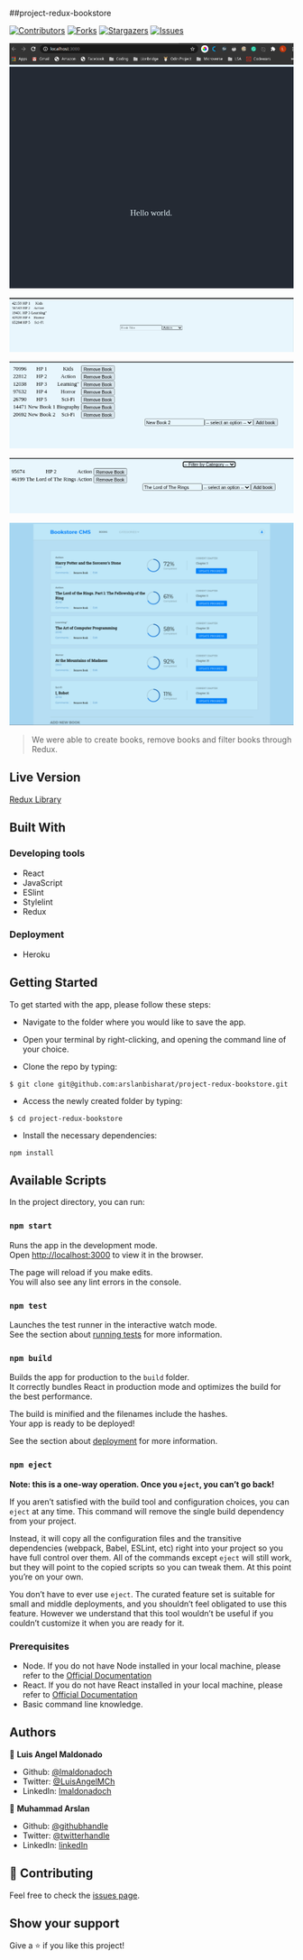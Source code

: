 ##project-redux-bookstore
 
[![Contributors][contributors-shield]][contributors-url]
[![Forks][forks-shield]][forks-url]
[![Stargazers][stars-shield]][stars-url]
[![Issues][issues-shield]][issues-url]


![screenshot1](./src/assets/screenshot01.png)

![screenshot2](./src/assets/screenshot02.png)

![screenshot2](./src/assets/screenshot03.png)

![screenshot2](./src/assets/screenshot04.png)

![screenshot2](./src/assets/screenshot05.png)

> We were able to create books, remove books and filter books through Redux.


## Live Version

[Redux Library](https://redux-library.herokuapp.com/)

## Built With

### Developing tools

- React
- JavaScript
- ESlint
- Stylelint
- Redux

### Deployment

- Heroku

## Getting Started

To get started with the app, please follow these steps:

- Navigate to the folder where you would like to save the app.

- Open your terminal by right-clicking, and opening the command line of your choice.

- Clone the repo by typing:

```
$ git clone git@github.com:arslanbisharat/project-redux-bookstore.git
```

- Access the newly created folder by typing:

```
$ cd project-redux-bookstore
```

- Install the necessary dependencies:

```
npm install
```

## Available Scripts

In the project directory, you can run:

### `npm start`

Runs the app in the development mode.<br />
Open [http://localhost:3000](http://localhost:3000) to view it in the browser.

The page will reload if you make edits.<br />
You will also see any lint errors in the console.

### `npm test`

Launches the test runner in the interactive watch mode.<br />
See the section about [running tests](https://facebook.github.io/create-react-app/docs/running-tests) for more information.

### `npm build`

Builds the app for production to the `build` folder.<br />
It correctly bundles React in production mode and optimizes the build for the best performance.

The build is minified and the filenames include the hashes.<br />
Your app is ready to be deployed!

See the section about [deployment](https://facebook.github.io/create-react-app/docs/deployment) for more information.

### `npm eject`

**Note: this is a one-way operation. Once you `eject`, you can’t go back!**

If you aren’t satisfied with the build tool and configuration choices, you can `eject` at any time. This command will remove the single build dependency from your project.

Instead, it will copy all the configuration files and the transitive dependencies (webpack, Babel, ESLint, etc) right into your project so you have full control over them. All of the commands except `eject` will still work, but they will point to the copied scripts so you can tweak them. At this point you’re on your own.

You don’t have to ever use `eject`. The curated feature set is suitable for small and middle deployments, and you shouldn’t feel obligated to use this feature. However we understand that this tool wouldn’t be useful if you couldn’t customize it when you are ready for it.

### Prerequisites

- Node. If you do not have Node installed in your local machine, please refer to the [Official Documentation](https://nodejs.org/en/download/)
- React. If you do not have React installed in your local machine, please refer to [Official Documentation](https://reactjs.org/)
- Basic command line knowledge.

## Authors

👤 **Luis Angel Maldonado**

- Github: [@lmaldonadoch](https://github.com/lmaldonadoch)
- Twitter: [@LuisAngelMCh](https://twitter.com/LuisAngelMCh)
- LinkedIn: [lmaldonadoch](https://www.linkedin.com/in/lmaldonadoch)

👤 **Muhammad Arslan**

- Github: [@githubhandle](https://github.com/arslanbisharat)
- Twitter: [@twitterhandle](https://twitter.com/arslan_bisharat)
- LinkedIn: [linkedIn](https://www.linkedin.com/in/muhammad-arslan)

## 🤝 Contributing

Feel free to check the [issues page](https://github.com/arslanbisharat/project-redux-bookstore/issues).

## Show your support

Give a ⭐️ if you like this project!

<!-- MARKDOWN LINKS & IMAGES -->

[contributors-shield]: https://img.shields.io/github/contributors/arslanbisharat/project-redux-bookstore.svg?style=flat-square
[contributors-url]: https://github.com/arslanbisharat/project-redux-bookstore/graphs/contributors
[forks-shield]: https://img.shields.io/github/forks/arslanbisharat/project-redux-bookstore.svg?style=flat-square
[forks-url]: https://github.com/arslanbisharat/project-redux-bookstore/network/members
[stars-shield]: https://img.shields.io/github/stars/arslanbisharat/project-redux-bookstore.svg?style=flat-square
[stars-url]: https://github.com/arslanbisharat/project-redux-bookstore/stargazers
[issues-shield]: https://img.shields.io/github/issues/arslanbisharat/project-redux-bookstore.svg?style=flat-square
[issues-url]: https://github.com/arslanbisharat/project-redux-bookstore/issues
